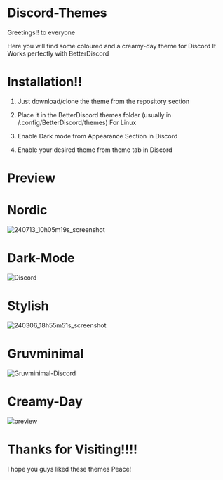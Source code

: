 # Discord-Themes
Greetings!! to everyone

Here you will find some coloured and a creamy-day theme for Discord
It Works perfectly with BetterDiscord

# Installation!!
1. Just download/clone the theme from the repository section

2. Place it in the BetterDiscord themes folder
(usually in /.config/BetterDiscord/themes) For Linux
3. Enable Dark mode from Appearance Section in Discord 

4. Enable your desired theme from theme tab in Discord 
# Preview

# Nordic
![240713_10h05m19s_screenshot](https://github.com/user-attachments/assets/aad47411-352f-4459-ba06-e6f50b3882a2)

# Dark-Mode
![Discord](https://github.com/MrVivekRajan/Discord-Themes/assets/85994908/f31a344c-a53a-4603-99bc-71a8ffcceb8f)

# Stylish
![240306_18h55m51s_screenshot](https://github.com/MrVivekRajan/Discord-Themes/assets/85994908/a2f1ca51-b44f-45ba-9b17-44f6e4a26a07)

# Gruvminimal
![Gruvminimal-Discord](https://github.com/MrVivekRajan/Discord-Themes/assets/85994908/c049ce4b-8f10-46da-81f9-cf6aac7bc8d9)

# Creamy-Day
![preview](https://github.com/developer-vivek/Creamy-Day/assets/85994908/d692b914-bb9e-42f8-8af4-a22fe6d0107e)

# Thanks for Visiting!!!!
I hope you guys liked these themes
Peace!
